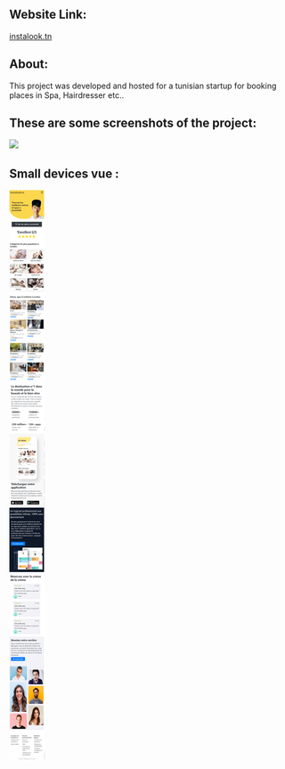## Website Link:
[instalook.tn](http://instalook.tn/)

## About:
This project was developed and hosted for a tunisian startup for booking places in Spa, Hairdresser etc..



## These are some screenshots of the project:


![](screenshots/home.png)

## Small devices vue :

![](screenshots/home_mobile.png)
